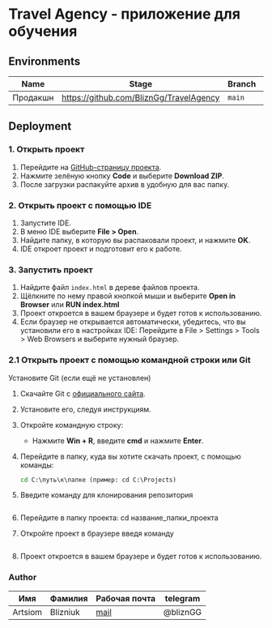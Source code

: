 # Travel Agency - приложение для обучения

## Environments

| Name     | Stage                                   | Branch   | URL                                                       |
|----------|-----------------------------------------|----------|-----------------------------------------------------------|
| Продакшн | https://github.com/BliznGg/TravelAgency |  `main`  | https://blizngg.github.io/TravelAgency                    |


## Deployment

### 1. Открыть проект

1. Перейдите на [GitHub-страницу проекта](https://github.com/BliznGg/TravelAgency).
2. Нажмите зелёную кнопку **Code** и выберите **Download ZIP**.
3. После загрузки распакуйте архив в удобную для вас папку.

### 2. Открыть проект с помощью IDE

1. Запустите IDE.
2. В меню IDE выберите **File > Open**.
3. Найдите папку, в которую вы распаковали проект, и нажмите **OK**.
4. IDE откроет проект и подготовит его к работе.

### 3. Запустить проект

1. Найдите файл `index.html` в дереве файлов проекта.
2. Щёлкните по нему правой кнопкой мыши и выберите **Open in Browser** или **RUN index.html**
3. Проект откроется в вашем браузере и будет готов к использованию.
4. Если браузер не открывается автоматически, убедитесь, что вы установили его в настройках IDE:
Перейдите в File > Settings > Tools > Web Browsers и выберите нужный браузер.
   
### 2.1 Открыть проект с помощью командной строки или Git
Установите Git (если ещё не установлен)  
1. Скачайте Git с [официального сайта](https://git-scm.com/downloads).  
2. Установите его, следуя инструкциям. 
3. Откройте командную строку:  
   - Нажмите **Win + R**, введите **cmd** и нажмите **Enter**.  
4. Перейдите в папку, куда вы хотите скачать проект, с помощью команды:  

   ```cmd
   cd C:\путь\к\папке (пример: cd C:\Projects)
5. Введите команду для клонирования репозитория
   ```git clone git@github.com:BliznGg/TravelAgency.git
7. Перейдите в папку проекта: cd название_папки_проекта
8. Откройте проект в браузере введя команду
   ```start index.html
10. Проект откроется в вашем браузере и будет готов к использованию.



### Author

| Имя    | Фамилия           | Рабочая почта                        | telegram                                                     |
|--------|-------------------|--------------------------------------|--------------------------------------------------------------|
Artsiom  |  Blizniuk         | [mail](mailto:blizntema@gmail.com)   | @bliznGG                                                     | 
 

